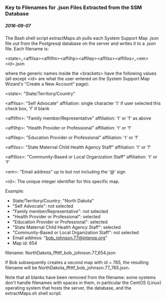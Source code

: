 <h3>Key to Filenames for .json Files Extracted from the SSM Database</h3>
<h5><em>2016-09-07</em></h5>

The Bash shell script extractMaps.sh pulls each System Support Map .json file
out from the Postgresql database on the server and writes it to a .json file.
Each filename is:

\<state>\_\<affilsa>\<affilfm>\<affilhp>\<affilep>\<affilss>\<affillos>\_\<em>\<id>.json

where the generic names inside the \<brackets> have the following values (all
except \<id> are what the user entered on the System Support Map Wizard's
"Create a New Account" page):

\<state>: "State/Territory/Country" 

\<affilsa>: "Self Advocate" affiliation: single character 't' if user selected
this check box, 'f' if blank

\<affilfm>: "Family member/Representative" affiliation: 't' or 'f' as above

\<affilhp>: "Health Provider or Professional" affiliation: 't' or 'f'

\<affilep>: "Education Provider or Professional" affiliation: 't' or 'f'

\<affilss>: "State Maternal Child Health Agency Staff" affiliation: 't' or 'f'

\<affillos>: "Community-Based or Local Organization Staff" affiliation: 't' or 'f'

\<em>: "Email address" up to but not including the '@' sign

\<id>: The unique integer identifier for this specific map.

Example: 

* State/Territory/Country: "North Dakota"
* "Self Advocate": not selected
* "Family member/Representative": not selected
* "Health Provider or Professional": selected
* "Education Provider or Professional": selected
* "State Maternal Child Health Agency Staff": selected
* "Community-Based or Local Organization Staff": not selected
* Email address: "bob_johnson.77@interop.org"
* Map id: 654

filename: NorthDakota_fftttf_bob_johnson.77_654.json

If Bob subsequently creates a second map with id = 765, the resulting filename
will be NorthDakota_fftttf_bob_johnson.77_765.json.

Note that all blanks have been removed from the filename: some systems don't 
handle filenames with spaces in them, in particular the CentOS (Linux) operating
system that hosts the server, the database, and the extractMaps.sh shell script.
